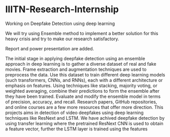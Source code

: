 # IIITN-Research-Internship
Working on Deepfake Detection using deep learning

We will try using Ensemble method to implement a better solution for this heavy crisis and try to make our research satisfactory.

Report and power presentation are added.

The initial stage in applying deepfake detection using an ensemble approach in deep learning is to gather a diverse dataset of real and fake movies. Frame extraction and augmentation techniques are used to preprocess the data. Use this dataset to train different deep learning models (such transformers, CNNs, and RNNs), each with a different architecture or emphasis on features. Using techniques like stacking, majority voting, or weighted averaging, combine their predictions to form the ensemble after they have been trained. Evaluate and modify the ensemble model in terms of precision, accuracy, and recall. Research papers, GitHub repositories, and online courses are a few more resources that offer more direction.
This projects aims in detection of video deepfakes using deep learning techniques like ResNext and LSTM. We have achived deepfake detection by using transfer learning where the pretrained ResNext CNN is used to obtain a feature vector, further the LSTM layer is trained using the features
